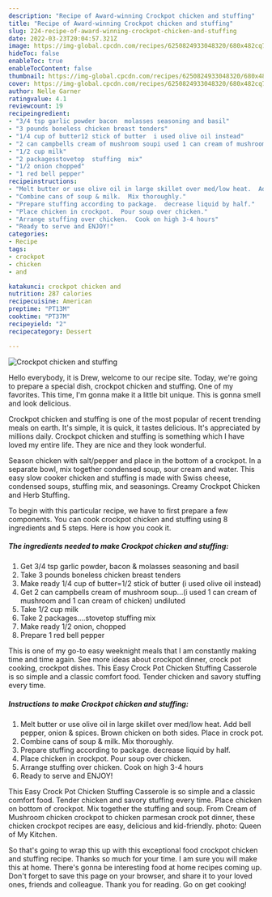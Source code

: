 ```yaml
---
description: "Recipe of Award-winning Crockpot chicken and stuffing"
title: "Recipe of Award-winning Crockpot chicken and stuffing"
slug: 224-recipe-of-award-winning-crockpot-chicken-and-stuffing
date: 2022-03-23T20:04:57.321Z
image: https://img-global.cpcdn.com/recipes/6250824933048320/680x482cq70/crockpot-chicken-and-stuffing-recipe-main-photo.jpg
hideToc: false
enableToc: true
enableTocContent: false
thumbnail: https://img-global.cpcdn.com/recipes/6250824933048320/680x482cq70/crockpot-chicken-and-stuffing-recipe-main-photo.jpg
cover: https://img-global.cpcdn.com/recipes/6250824933048320/680x482cq70/crockpot-chicken-and-stuffing-recipe-main-photo.jpg
author: Nelle Garner
ratingvalue: 4.1
reviewcount: 19
recipeingredient:
- "3/4 tsp garlic powder bacon  molasses seasoning and basil"
- "3 pounds boneless chicken breast tenders"
- "1/4 cup of butter12 stick of butter  i used olive oil instead"
- "2 can campbells cream of mushroom soupi used 1 can cream of mushroom and 1 can cream of chicken undiluted"
- "1/2 cup milk"
- "2 packagesstovetop  stuffing  mix"
- "1/2 onion chopped"
- "1 red bell pepper"
recipeinstructions:
- "Melt butter or use olive oil in large skillet over med/low heat.  Add bell pepper, onion & spices.   Brown chicken on both sides.  Place in crock pot."
- "Combine cans of soup & milk.  Mix thoroughly."
- "Prepare stuffing according to package.  decrease liquid by half."
- "Place chicken in crockpot.  Pour soup over chicken."
- "Arrange stuffing over chicken.  Cook on high 3-4 hours"
- "Ready to serve and ENJOY!"
categories:
- Recipe
tags:
- crockpot
- chicken
- and

katakunci: crockpot chicken and 
nutrition: 287 calories
recipecuisine: American
preptime: "PT13M"
cooktime: "PT37M"
recipeyield: "2"
recipecategory: Dessert

---
```



![Crockpot chicken and stuffing](https://img-global.cpcdn.com/recipes/6250824933048320/680x482cq70/crockpot-chicken-and-stuffing-recipe-main-photo.jpg)

Hello everybody, it is Drew, welcome to our recipe site. Today, we're going to prepare a special dish, crockpot chicken and stuffing. One of my favorites. This time, I'm gonna make it a little bit unique. This is gonna smell and look delicious.

Crockpot chicken and stuffing is one of the most popular of recent trending meals on earth. It's simple, it is quick, it tastes delicious. It's appreciated by millions daily. Crockpot chicken and stuffing is something which I have loved my entire life. They are nice and they look wonderful.

Season chicken with salt/pepper and place in the bottom of a crockpot. In a separate bowl, mix together condensed soup, sour cream and water. This easy slow cooker chicken and stuffing is made with Swiss cheese, condensed soups, stuffing mix, and seasonings. Creamy Crockpot Chicken and Herb Stuffing.


To begin with this particular recipe, we have to first prepare a few components. You can cook crockpot chicken and stuffing using 8 ingredients and 5 steps. Here is how you cook it.

<!--inarticleads1-->

##### The ingredients needed to make Crockpot chicken and stuffing:

1. Get 3/4 tsp garlic powder, bacon & molasses seasoning and basil
1. Take 3 pounds boneless chicken breast tenders
1. Make ready 1/4 cup of butter=1/2 stick of butter  (i used olive oil instead)
1. Get 2 can campbells cream of mushroom soup...(i used 1 can cream of mushroom and 1 can cream of chicken) undiluted
1. Take 1/2 cup milk
1. Take 2 packages....stovetop  stuffing  mix
1. Make ready 1/2 onion, chopped
1. Prepare 1 red bell pepper


This is one of my go-to easy weeknight meals that I am constantly making time and time again. See more ideas about crockpot dinner, crock pot cooking, crockpot dishes. This Easy Crock Pot Chicken Stuffing Casserole is so simple and a classic comfort food. Tender chicken and savory stuffing every time. 

<!--inarticleads2-->

##### Instructions to make Crockpot chicken and stuffing:

1. Melt butter or use olive oil in large skillet over med/low heat.  Add bell pepper, onion & spices.   Brown chicken on both sides.  Place in crock pot.
1. Combine cans of soup & milk.  Mix thoroughly.
1. Prepare stuffing according to package.  decrease liquid by half.
1. Place chicken in crockpot.  Pour soup over chicken.
1. Arrange stuffing over chicken.  Cook on high 3-4 hours
1. Ready to serve and ENJOY!

This Easy Crock Pot Chicken Stuffing Casserole is so simple and a classic comfort food. Tender chicken and savory stuffing every time. Place chicken on bottom of crockpot. Mix together the stuffing and soup. From Cream of Mushroom chicken crockpot to chicken parmesan crock pot dinner, these chicken crockpot recipes are easy, delicious and kid-friendly. photo: Queen of My Kitchen. 

So that's going to wrap this up with this exceptional food crockpot chicken and stuffing recipe. Thanks so much for your time. I am sure you will make this at home. There's gonna be interesting food at home recipes coming up. Don't forget to save this page on your browser, and share it to your loved ones, friends and colleague. Thank you for reading. Go on get cooking!
